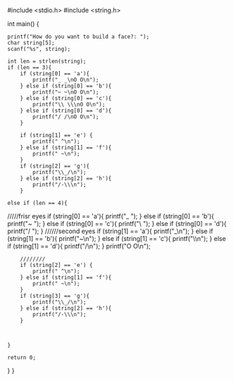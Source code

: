 #include <stdio.h>
#include <string.h>


int main() {

    printf("How do you want to build a face?: ");
    char string[5];
    scanf("%s", string);

    int len = strlen(string);
    if (len == 3){
        if (string[0] == 'a'){
            printf("_ _\nO O\n");
        } else if (string[0] == 'b'){
            printf("~ ~\nO O\n");
        } else if (string[0] == 'c'){
            printf("\\ \\\nO O\n");
        } else if (string[0] == 'd'){
            printf("/ /\nO O\n");
        }

        if (string[1] == 'e') {
            printf(" ^\n");
        } else if (string[1] == 'f'){
            printf(" ~\n");
        }
        if (string[2] == 'g'){
            printf("\\_/\n");
        } else if (string[2] == 'h'){
            printf("/-\\\n");
        }

    else if (len == 4){
 /////frisr eyes
        if (string[0] == 'a'){
            printf("_ ");
        } else if (string[0] == 'b'){
            printf("~ ");
        } else if (string[0] == 'c'){
            printf("\\ ");
        } else if (string[0] == 'd'){
            printf("/ ");
        }
 //////second eyes
        if (string[1] == 'a'){
            printf("_\n");
        } else if (string[1] == 'b'){
            printf("~\n");
        } else if (string[1] == 'c'){
            printf("\\\n");
        } else if (string[1] == 'd'){
            printf("/\n");
        }
        printf("O O\n");

        ////////
        if (string[2] == 'e') {
            printf(" ^\n");
        } else if (string[1] == 'f'){
            printf(" ~\n");
        }
        if (string[3] == 'g'){
            printf("\\_/\n");
        } else if (string[2] == 'h'){
            printf("/-\\\n");
        }



    }

    return 0;

}
}

